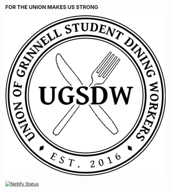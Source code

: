 ### FOR THE UNION MAKES US STRONG 

![Logo](/assets/logo_large.png)

[![Netlify Status](https://api.netlify.com/api/v1/badges/5fbeae16-cecf-4d4c-9855-28607dd6650b/deploy-status)](https://app.netlify.com/sites/ugsdw/deploys)
